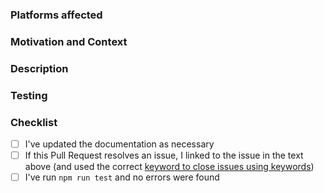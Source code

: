 <!--
Please make sure the checklist boxes are all checked before submitting the PR.

Thanks!
-->

### Platforms affected



### Motivation and Context
<!-- Why is this change required? What problem does it solve? -->
<!-- If it fixes an open issue, please link to the issue here. -->



### Description



### Testing
<!-- Please describe in detail how you tested your changes. -->



### Checklist
<!-- Place and x inside the [ ] to indicate completion -->

- [ ] I've updated the documentation as necessary
- [ ] If this Pull Request resolves an issue, I linked to the issue in the text above (and used the correct [keyword to close issues using keywords](https://help.github.com/articles/closing-issues-using-keywords/))
- [ ] I've run `npm run test` and no errors were found
